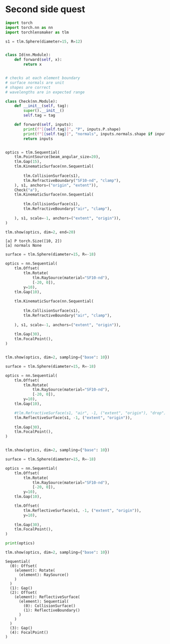 # Second side quest


```python
import torch
import torch.nn as nn
import torchlensmaker as tlm

s1 = tlm.Sphere(diameter=15, R=12)


class Id(nn.Module):
    def forward(self, x):
        return x


# checks at each element boundary
# surface normals are unit
# shapes are correct
# wavelengths are in expected range

class Check(nn.Module):
    def __init__(self, tag):
        super().__init__()
        self.tag = tag

    def forward(self, inputs):
        print(f"[{self.tag}]", "P", inputs.P.shape)
        print(f"[{self.tag}]", "normals", inputs.normals.shape if inputs.normals is not None else None)
        return inputs


optics = tlm.Sequential(
    tlm.PointSource(beam_angular_size=20),
    tlm.Gap(15),
    tlm.KinematicSurface(nn.Sequential(
        
        tlm.CollisionSurface(s1),
        tlm.RefractiveBoundary("SF10-nd", "clamp"),
    ), s1, anchors=("origin", "extent")),
    Check("a"),
    tlm.KinematicSurface(nn.Sequential(
        
        tlm.CollisionSurface(s1),
        tlm.RefractiveBoundary("air", "clamp"),
        
    ), s1, scale=-1, anchors=("extent", "origin")),
)

tlm.show(optics, dim=2, end=20)
```

    [a] P torch.Size([10, 2])
    [a] normals None



<TLMViewer src="./second_side_quest_tlmviewer/second_side_quest_0.json" />



```python
surface = tlm.Sphere(diameter=15, R=-18)

optics = nn.Sequential(
    tlm.Offset(
        tlm.Rotate(
            tlm.RaySource(material="SF10-nd"),
            [-20, 0]),
        y=10),
    tlm.Gap(10),
    
    tlm.KinematicSurface(nn.Sequential(
        
        tlm.CollisionSurface(s1),
        tlm.RefractiveBoundary("air", "clamp"),
        
    ), s1, scale=-1, anchors=("extent", "origin")),
    
    tlm.Gap(30),
    tlm.FocalPoint(),
)


tlm.show(optics, dim=2, sampling={"base": 10})
```


<TLMViewer src="./second_side_quest_tlmviewer/second_side_quest_1.json" />



```python
surface = tlm.Sphere(diameter=15, R=-18)

optics = nn.Sequential(
    tlm.Offset(
        tlm.Rotate(
            tlm.RaySource(material="SF10-nd"),
            [-20, 0]),
        y=10),
    tlm.Gap(10),

    #tlm.RefractiveSurface(s1, "air", -1, ("extent", "origin"), "drop"),
    tlm.ReflectiveSurface(s1, -1, ("extent", "origin")),
    
    tlm.Gap(30),
    tlm.FocalPoint(),
)


tlm.show(optics, dim=2, sampling={"base": 10})
```


<TLMViewer src="./second_side_quest_tlmviewer/second_side_quest_2.json" />



```python
surface = tlm.Sphere(diameter=15, R=-18)

optics = nn.Sequential(
    tlm.Offset(
        tlm.Rotate(
            tlm.RaySource(material="SF10-nd"),
            [-20, 0]),
        y=10),
    tlm.Gap(10),

    tlm.Offset(
        tlm.ReflectiveSurface(s1, -1, ("extent", "origin")),
        y=10),
    
    tlm.Gap(30),
    tlm.FocalPoint(),
)

print(optics)

tlm.show(optics, dim=2, sampling={"base": 10})
```

    Sequential(
      (0): Offset(
        (element): Rotate(
          (element): RaySource()
        )
      )
      (1): Gap()
      (2): Offset(
        (element): ReflectiveSurface(
          (element): Sequential(
            (0): CollisionSurface()
            (1): ReflectiveBoundary()
          )
        )
      )
      (3): Gap()
      (4): FocalPoint()
    )



<TLMViewer src="./second_side_quest_tlmviewer/second_side_quest_3.json" />

